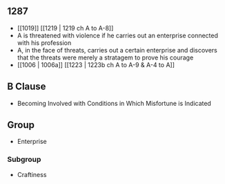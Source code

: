 ## 1287
- [[1019]] [[1219 | 1219 ch A to A-8]] 
- A is threatened with violence if he carries out an enterprise connected with his profession
- A, in the face of threats, carries out a certain enterprise and discovers that the threats were merely a stratagem to prove his courage
- [[1006 | 1006a]] [[1223 | 1223b ch A to A-9 &amp; A-4 to A]] 

## B Clause
- Becoming Involved with Conditions in Which Misfortune is Indicated

## Group
- Enterprise

### Subgroup
- Craftiness

